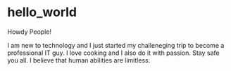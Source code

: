 # hello_world

Howdy People!

I am new to technology and I just started my challeneging trip to become a professional IT guy.  I love cooking and I also do it with passion. Stay safe you all.  I believe that human abilities are limitless.
